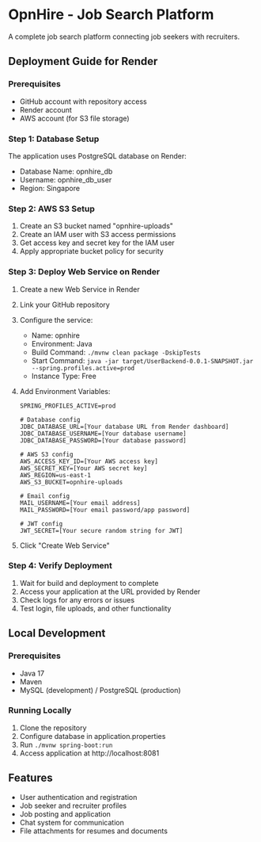 # OpnHire - Job Search Platform

A complete job search platform connecting job seekers with recruiters.

## Deployment Guide for Render

### Prerequisites
- GitHub account with repository access
- Render account
- AWS account (for S3 file storage)

### Step 1: Database Setup
The application uses PostgreSQL database on Render:

- Database Name: opnhire_db
- Username: opnhire_db_user
- Region: Singapore

### Step 2: AWS S3 Setup
1. Create an S3 bucket named "opnhire-uploads"
2. Create an IAM user with S3 access permissions
3. Get access key and secret key for the IAM user
4. Apply appropriate bucket policy for security

### Step 3: Deploy Web Service on Render
1. Create a new Web Service in Render
2. Link your GitHub repository
3. Configure the service:
   - Name: opnhire
   - Environment: Java
   - Build Command: `./mvnw clean package -DskipTests`
   - Start Command: `java -jar target/UserBackend-0.0.1-SNAPSHOT.jar --spring.profiles.active=prod`
   - Instance Type: Free

4. Add Environment Variables:
   ```
   SPRING_PROFILES_ACTIVE=prod
   
   # Database config
   JDBC_DATABASE_URL=[Your database URL from Render dashboard]
   JDBC_DATABASE_USERNAME=[Your database username]
   JDBC_DATABASE_PASSWORD=[Your database password]
   
   # AWS S3 config
   AWS_ACCESS_KEY_ID=[Your AWS access key]
   AWS_SECRET_KEY=[Your AWS secret key]
   AWS_REGION=us-east-1
   AWS_S3_BUCKET=opnhire-uploads
   
   # Email config
   MAIL_USERNAME=[Your email address]
   MAIL_PASSWORD=[Your email password/app password]
   
   # JWT config
   JWT_SECRET=[Your secure random string for JWT]
   ```

5. Click "Create Web Service"

### Step 4: Verify Deployment
1. Wait for build and deployment to complete
2. Access your application at the URL provided by Render
3. Check logs for any errors or issues
4. Test login, file uploads, and other functionality

## Local Development

### Prerequisites
- Java 17
- Maven
- MySQL (development) / PostgreSQL (production)

### Running Locally
1. Clone the repository
2. Configure database in application.properties
3. Run `./mvnw spring-boot:run`
4. Access application at http://localhost:8081

## Features
- User authentication and registration
- Job seeker and recruiter profiles
- Job posting and application
- Chat system for communication
- File attachments for resumes and documents 